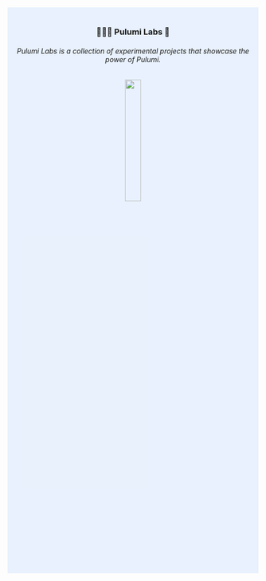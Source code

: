 <div align="center" style="border: 1px solid var(--topicTag-borderColor, var(--color-topic-tag-border), transparent);padding: 1rem 0 1rem 0;background-color:rgba(56, 139, 253, 0.1);"> 
    <h3 style="color:var(--fgColor-accent, var(--color-accent-fg));" > 👨🏻‍💻 Pulumi Labs 🔬 </h3>
    <h6> Pulumi Labs is a collection of experimental projects that showcase the power of Pulumi. </h6>
    <img style="width:25%;" src="https://get.pulumi.com/new/button.svg" width="100">
</div>

